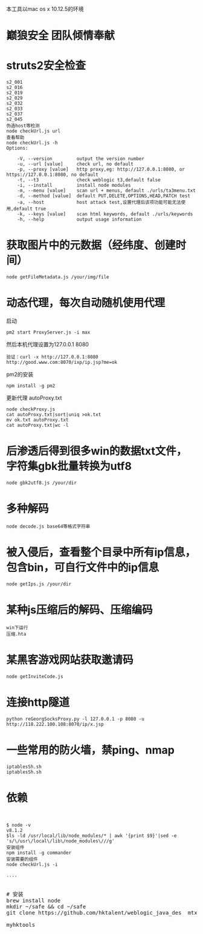 本工具以mac os x 10.12.5的环境
# 巅狼安全 团队倾情奉献
# struts2安全检查
```
s2_001
s2_016
s2_019
s2_029
s2_032
s2_033
s2_037
s2_045
伪造host等检测
node checkUrl.js url
查看帮助
node checkUrl.js -h
Options:

    -V, --version         output the version number
    -u, --url [value]     check url, no default
    -p, --proxy [value]   http proxy,eg: http://127.0.0.1:8080, or https://127.0.0.1:8080, no default
    -t, --t3              check weblogic t3,default false
    -i, --install         install node modules
    -m, --menu [value]    scan url + menus, default ./urls/ta3menu.txt
    -d, --method [value]  default PUT,DELETE,OPTIONS,HEAD,PATCH test
    -a, --host            host attack test,设置代理后该项功能可能无法使用,default true
    -k, --keys [value]    scan html keywords, default ./urls/keywords
    -h, --help            output usage information

```

# 获取图片中的元数据（经纬度、创建时间）
```
node getFileMetadata.js /your/img/file
```

# 动态代理，每次自动随机使用代理
启动
```
pm2 start ProxyServer.js -i max
```
然后本机代理设置为127.0.0.1  8080
```
验证：curl -x http://127.0.0.1:8080 http://good.www.com:8070/ixp/ip.jsp?me=ok
```
pm2的安装
```
npm install -g pm2
```
更新代理 autoProxy.txt
```
node checkProxy.js
cat autoProxy.txt|sort|uniq >ok.txt
mv ok.txt autoProxy.txt
cat autoProxy.txt|wc -l
```
# 后渗透后得到很多win的数据txt文件，字符集gbk批量转换为utf8
```
node gbk2utf8.js /your/dir
```
# 多种解码
```
node decode.js base64等格式字符串
```
# 被入侵后，查看整个目录中所有ip信息，包含bin，可自行文件中的ip信息
```
node getIps.js /your/dir
```
# 某种js压缩后的解码、压缩编码
``` 
win下运行
压缩.hta
```

# 某黑客游戏网站获取邀请码
``` 
node getInviteCode.js
``` 
# 连接http隧道
``` 
python reGeorgSocksProxy.py -l 127.0.0.1 -p 8080 -u http://118.222.100.108:8070/ip/x.jsp
``` 
# 一些常用的防火墙，禁ping、nmap
``` 
iptablesSh.sh
iptablesSh.sh
``` 


# 依赖
<pre>
<code>

$ node -v
v8.1.2
$ls -ld /usr/local/lib/node_modules/* | awk '{print $9}'|sed -e 's/\/usr\/local\/lib\/node_modules\///g'
安装组件
npm install -g commander
安装需要的组件
node checkUrl.js -i

....
</code>

# 安装
brew install node
mkdir ~/safe && cd ~/safe
git clone https://github.com/hktalent/weblogic_java_des  mtx_jfxl

myhktools
</pre>
